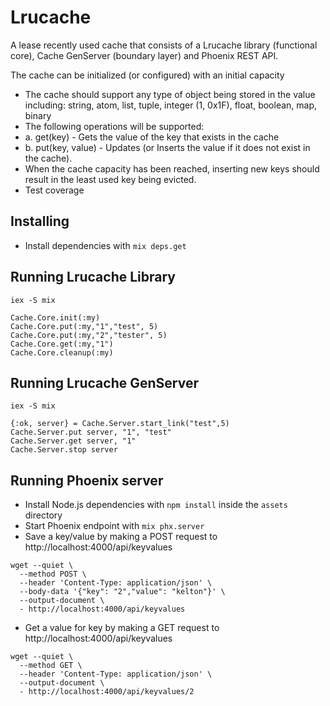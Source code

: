 # Lrucache

A lease recently used cache that consists of a Lrucache library (functional core), Cache GenServer (boundary layer) and Phoenix REST API.

The cache can be initialized (or configured) with an initial capacity
- The cache should support any type of object being stored in the value including: string, atom, list, tuple, integer (1, 0x1F), float, boolean, map, binary
- The following operations will be supported:
- a. get(key) - Gets the value of the key that exists in the cache
- b. put(key, value) - Updates (or Inserts the value if it does not exist in the cache).
- When the cache capacity has been reached, inserting new keys should result in the least used key being evicted.
- Test coverage

## Installing

- Install dependencies with `mix deps.get`

## Running Lrucache Library

```
iex -S mix 

Cache.Core.init(:my)
Cache.Core.put(:my,"1","test", 5)
Cache.Core.put(:my,"2","tester", 5)
Cache.Core.get(:my,"1")
Cache.Core.cleanup(:my)
```

## Running Lrucache GenServer

```
iex -S mix 

{:ok, server} = Cache.Server.start_link("test",5)
Cache.Server.put server, "1", "test"
Cache.Server.get server, "1"
Cache.Server.stop server
```

## Running Phoenix server

- Install Node.js dependencies with `npm install` inside the `assets` directory
- Start Phoenix endpoint with `mix phx.server`
- Save a key/value by making a POST request to http://localhost:4000/api/keyvalues
```
wget --quiet \
  --method POST \
  --header 'Content-Type: application/json' \
  --body-data '{"key": "2","value": "kelton"}' \
  --output-document \
  - http://localhost:4000/api/keyvalues
```

- Get a value for key by making a GET request to http://localhost:4000/api/keyvalues

```
wget --quiet \
  --method GET \
  --header 'Content-Type: application/json' \
  --output-document \
  - http://localhost:4000/api/keyvalues/2
```
